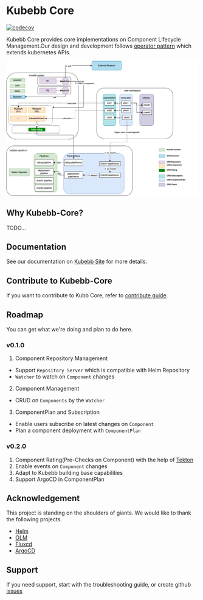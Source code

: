 # Kubebb Core

[![codecov](https://codecov.io/gh/kubebb/core/branch/main/graph/badge.svg?token=TBPAVEZV2K)](https://codecov.io/gh/kubebb/core)

Kubebb Core provides core implementations on Component Lifecycle Management.Our design and development follows [operator pattern](https://kubernetes.io/docs/concepts/extend-kubernetes/operator/) which extends kubernetes APIs.

![arch](./assets/arch.png)

## Why Kubebb-Core?

TODO...

## Documentation

See our documentation on [Kubebb Site](http://kubebb.k8s.com.cn) for more details.

## Contribute to Kubebb-Core

If you want to contribute to Kubb Core, refer to [contribute guide](CONTRIBUTING.md).

## Roadmap

You can get what we're doing and plan to do here.

### v0.1.0

1. Component Repository Management

- Support `Repository Server` which is compatible with Helm Repository
- `Watcher` to watch on `Component` changes

2. Component Management

- CRUD on `Components` by the `Watcher`

3. ComponentPlan and Subscription

- Enable users subscribe on latest changes on `Component`
- Plan a component deployment with `ComponentPlan`

### v0.2.0

1. Component Rating(Pre-Checks on Component) with the help of [Tekton](https://tekton.dev/)
2. Enable events on `Component` changes
3. Adapt to Kubebb building base capabilities
4. Support ArgoCD in ComponentPlan

## Acknowledgement

This project is standing on the shoulders of giants. We would like to thank the following projects.

- [Helm](https://helm.sh/)
- [OLM](https://github.com/operator-framework/operator-lifecycle-manager)
- [Fluxcd](https://fluxcd.io/)
- [ArgoCD](https://argoproj.github.io/argo-cd/)

## Support

If you need support, start with the troubleshooting guide, or create github [issues](https://github.com/kubebb/core/issues/new)

